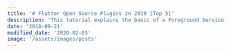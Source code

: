 ```yaml
---
title: '# Flutter Open Source Plugins in 2019 [Top 5]'
description: 'This tutorial explains the basic of a Foreground Service and also creates a very simple example from scratch using Notifications & ForegroundService class.'
date: '2018-09-21'
modified_date: '2020-02-03'
image: '/assets/images/posts'
---
```

